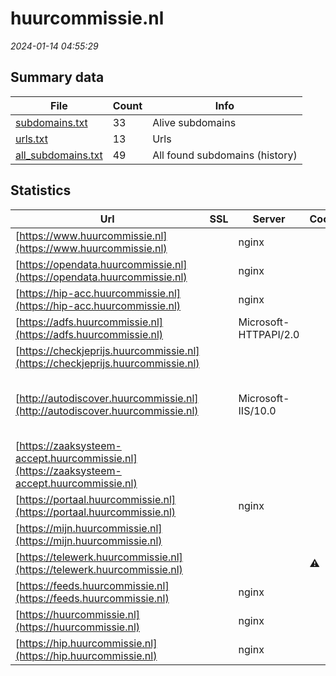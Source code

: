 # huurcommissie.nl
*2024-01-14 04:55:29*
## Summary data


| File       | Count | Info |
|------------|-------|------|
|[subdomains.txt](/data/huurcommissie.nl/subdomains.txt)|33|Alive subdomains|
|[urls.txt](/data/huurcommissie.nl/urls.txt)|13|Urls|
|[all_subdomains.txt](/data/huurcommissie.nl/all_subdomains.txt)|49|All found subdomains (history)|


## Statistics


| Url | SSL | Server | Cookie | HSTS | CSP | XFO | XXP | RP | Tech |Title |
|------------|-------|------|------|------|------|------|------|------|------|------|
|[https://www.huurcommissie.nl](https://www.huurcommissie.nl)| |nginx| |:white_check_mark: |:warning: | :white_check_mark: | :white_check_mark: | :white_check_mark: |Bloomreach HSTS Nginx|Home | Huurcommi...|
|[https://opendata.huurcommissie.nl](https://opendata.huurcommissie.nl)| |nginx| |:white_check_mark: | | :white_check_mark: | :white_check_mark: | :white_check_mark: |HSTS Nginx||
|[https://hip-acc.huurcommissie.nl](https://hip-acc.huurcommissie.nl)| |nginx| |:white_check_mark: |:warning: | :white_check_mark: | | :white_check_mark: |HSTS Nginx|Huurcommissie|
|[https://adfs.huurcommissie.nl](https://adfs.huurcommissie.nl)| |Microsoft-HTTPAPI/2.0| | | | | | :white_check_mark: |Microsoft HTTPAPI:2.0|Not Found|
|[https://checkjeprijs.huurcommissie.nl](https://checkjeprijs.huurcommissie.nl)| || |:white_check_mark: | | | | :white_check_mark: |HSTS||
|[http://autodiscover.huurcommissie.nl](http://autodiscover.huurcommissie.nl)| |Microsoft-IIS/10.0| | | | :white_check_mark: | | :white_check_mark: |IIS:10.0 Microsoft ASP.NET Windows Server||
|[https://zaaksysteem-accept.huurcommissie.nl](https://zaaksysteem-accept.huurcommissie.nl)| || | | | :white_check_mark: | | :white_check_mark: |HSTS|Moved|
|[https://portaal.huurcommissie.nl](https://portaal.huurcommissie.nl)| |nginx| |:white_check_mark: |:warning: | :white_check_mark: | | :white_check_mark: |HSTS Nginx|Huurcommissie|
|[https://mijn.huurcommissie.nl](https://mijn.huurcommissie.nl)| || | | | :white_check_mark: | | :white_check_mark: |HSTS|Moved|
|[https://telewerk.huurcommissie.nl](https://telewerk.huurcommissie.nl)| ||:warning: |:white_check_mark: | | :white_check_mark: | :white_check_mark: | :white_check_mark: |Microsoft ASP.NET||
|[https://feeds.huurcommissie.nl](https://feeds.huurcommissie.nl)| |nginx| |:white_check_mark: | | :white_check_mark: | :white_check_mark: | :white_check_mark: |HSTS Nginx||
|[https://huurcommissie.nl](https://huurcommissie.nl)| |nginx| |:white_check_mark: |:warning: | :white_check_mark: | :white_check_mark: | :white_check_mark: |HSTS Nginx|301 Moved Perman...|
|[https://hip.huurcommissie.nl](https://hip.huurcommissie.nl)| |nginx| |:white_check_mark: |:warning: | :white_check_mark: | | :white_check_mark: |HSTS Nginx|Huurcommissie|